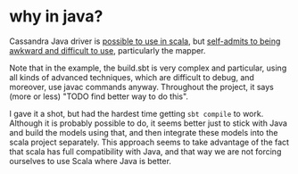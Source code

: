 # why in java?
Cassandra Java driver is [possible to use in scala](https://github.com/DataStax-Examples/object-mapper-jvm/tree/master/scala), but [self-admits to being awkward and difficult to use](https://docs.datastax.com/en/developer/java-driver/4.9/manual/mapper/config/scala/), particularly the mapper. 

Note that in the example, the build.sbt is very complex and particular, using all kinds of advanced techniques, which are difficult to debug, and moreover, use javac commands anyway. Throughout the project, it says (more or less) "TODO find better way to do this".

I gave it a shot, but had the hardest time getting `sbt compile` to work. Although it is probably possible to do, it seems better just to stick with Java and build the models using that, and then integrate these models into the scala project separately. This approach seems to take advantage of the fact that scala has full compatibility with Java, and that way we are not forcing ourselves to use Scala where Java is better.

